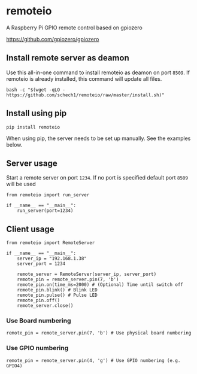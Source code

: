# remoteio
A Raspberry Pi GPIO remote control based on gpiozero

https://github.com/gpiozero/gpiozero


## Install remote server as deamon
Use this all-in-one command to install remoteio as deamon on port `8509`.
If remoteio is already installed, this command will update all files.
```
bash -c "$(wget -qLO - https://github.com/schech1/remoteio/raw/master/install.sh)"

```

## Install using pip
```
pip install remoteio
```
When using pip, the server needs to be set up manually. 
See the examples below.



## Server usage
Start a remote server on port `1234`.
If no port is specified default port `8509` will be used

```
from remoteio import run_server

if __name__ == "__main__":
    run_server(port=1234)

```


## Client usage
```
from remoteio import RemoteServer

if __name__ == "__main__":
    server_ip = "192.168.1.38"
    server_port = 1234

    remote_server = RemoteServer(server_ip, server_port)
    remote_pin = remote_server.pin(7, 'b')
    remote_pin.on(time_ms=2000) # (Optional) Time until switch off
    remote_pin.blink() # Blink LED
    remote_pin.pulse() # Pulse LED
    remote_pin.off()
    remote_server.close()
```

### Use Board numbering
```
remote_pin = remote_server.pin(7, 'b') # Use physical board numbering
```
### Use GPIO numbering
```
remote_pin = remote_server.pin(4, 'g') # Use GPIO numbering (e.g. GPIO4)
```


